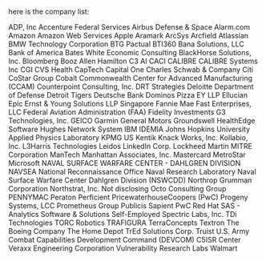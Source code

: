 here is the company list:

ADP, Inc
Accenture Federal Services
Airbus Defense & Space
Alarm.com
Amazon
Amazon Web Services
Apple
Aramark
ArcSys
Arcfield
Atlassian
BMW Technology Corporation
BTG Pactual
BTI360
Bana Solutions, LLC
Bank of America
Bates White Economic Consulting
BlackHorse Solutions, Inc.
Bloomberg
Booz Allen Hamilton
C3 AI
CACI
CALIBRE
CALIBRE Systems Inc
CGI
CVS Health
CapTech
Capital One
Charles Schwab & Company
Citi
CoStar Group
Cobalt
Commonwealth Center for Advanced Manufacturing (CCAM)
Counterpoint Consulting, Inc.
DRT Strategies
Deloitte
Department of Defense
Detroit Tigers
Deutsche Bank
Dominos Pizza
EY LLP
Ellucian
Epic
Ernst & Young Solutions LLP Singapore
Fannie Mae
Fast Enterprises, LLC
Federal Aviation Administration (FAA)
Fidelity Investments
G3 Technologies, Inc.
GEICO
Garmin
General Motors
Groundswell
HealthEdge Software
Hughes Network System
IBM
IDEMIA
Johns Hopkins University Applied Physics Laboratory
KPMG US
Kentik
Knack Works, Inc.
Kollabio, Inc.
L3Harris Technologies
Leidos
LinkedIn Corp.
Lockheed Martin
MITRE Corporation
ManTech
Manhattan Associates, Inc.
Mastercard
MetroStar
Microsoft
NAVAL SURFACE WARFARE CENTER - DAHLGREN DIVISION
NAVSEA
National Reconnaissance Office
Naval Research Laboratory
Naval Surface Warfare Center Dahlgren Division (NSWCDD)
Northrop Grumman Corporation
Northstrat, Inc.
Not disclosing
Octo Consulting Group
PENNYMAC
Peraton
Perficient
PricewaterhouseCoopers (PwC)
Progeny Systems, LCC
Prometheus Group
Publicis Sapient
PwC
Red Hat
SAS - Analytics Software & Solutions
Self-Employed
Spectric Labs, Inc.
TDi Technologies
TORC Robotics
TRAFIGURA
TerraConcepts
Textron
The Boeing Company
The Home Depot
TrEd Solutions Corp.
Truist
U.S. Army Combat Capabilities Development Command (DEVCOM) C5ISR Center
Veraxx Engineering Corporation
Vulnerability Research Labs
Walmart
